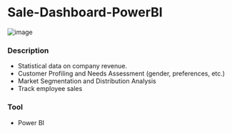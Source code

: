 # Sale-Dashboard-PowerBI
![image](https://github.com/HViet275/Sale-Dashboard-PowerBI/assets/89731710/0b826916-ce25-4160-9a9e-b154cf852b43)
### Description
* Statistical data on company revenue.
* Customer Profiling and Needs Assessment (gender, preferences, etc.)
* Market Segmentation and Distribution Analysis
* Track employee sales
### Tool
* Power BI
